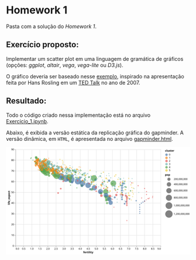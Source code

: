 # Homework 1

Pasta com a solução do *Homework 1*.

## Exercício proposto:

Implementar um scatter plot em uma linguagem de gramática de gráficos (opções: *ggplot*, *altair*, *vega*, *vega-lite* ou *D3.js*). 

O gráfico deveria ser baseado nesse [exemplo](https://observablehq.com/@uwdata/data-types-graphical-marks-and-visual-encoding-channels), inspirado na apresentação feita por Hans Rosling em um [TED Talk](https://www.youtube.com/watch?v=hVimVzgtD6w) no ano de 2007.

## Resultado: 

Todo o código criado nessa implementação está no arquivo [Exercicio_1.ipynb](./Exercicio_1.ipynb).

Abaixo, é exibida a versão estática da replicação gráfica do gapminder. A versão dinâmica, em `HTML`, é apresentada no arquivo [gapminder.html](./gapminder.html). 

<p align="center"><img src="./gapminder.svg" alt="drawing" width="800" align="middle"></p>
